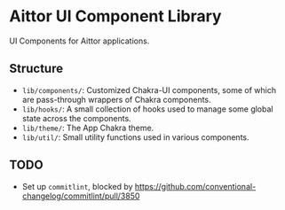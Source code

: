 # Aittor UI Component Library

UI Components for Aittor applications.

## Structure

- `lib/components/`: Customized Chakra-UI components, some of which are pass-through wrappers of Chakra components.
- `lib/hooks/`: A small collection of hooks used to manage some global state across the components.
- `lib/theme/`: The App Chakra theme.
- `lib/util/`: Small utility functions used in various components.

## TODO

- Set up `commitlint`, blocked by <https://github.com/conventional-changelog/commitlint/pull/3850>
